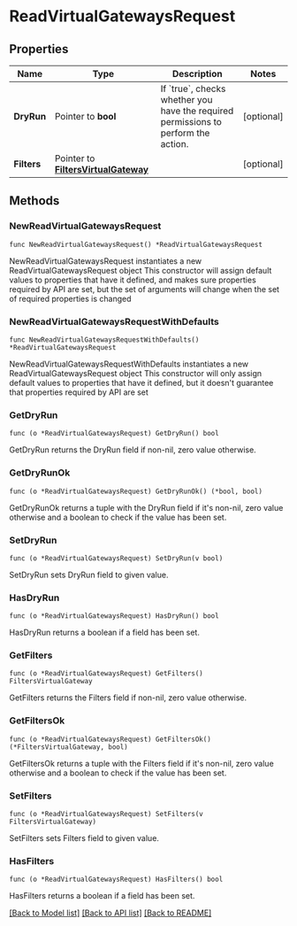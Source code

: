 # ReadVirtualGatewaysRequest

## Properties

Name | Type | Description | Notes
------------ | ------------- | ------------- | -------------
**DryRun** | Pointer to **bool** | If &#x60;true&#x60;, checks whether you have the required permissions to perform the action. | [optional] 
**Filters** | Pointer to [**FiltersVirtualGateway**](FiltersVirtualGateway.md) |  | [optional] 

## Methods

### NewReadVirtualGatewaysRequest

`func NewReadVirtualGatewaysRequest() *ReadVirtualGatewaysRequest`

NewReadVirtualGatewaysRequest instantiates a new ReadVirtualGatewaysRequest object
This constructor will assign default values to properties that have it defined,
and makes sure properties required by API are set, but the set of arguments
will change when the set of required properties is changed

### NewReadVirtualGatewaysRequestWithDefaults

`func NewReadVirtualGatewaysRequestWithDefaults() *ReadVirtualGatewaysRequest`

NewReadVirtualGatewaysRequestWithDefaults instantiates a new ReadVirtualGatewaysRequest object
This constructor will only assign default values to properties that have it defined,
but it doesn't guarantee that properties required by API are set

### GetDryRun

`func (o *ReadVirtualGatewaysRequest) GetDryRun() bool`

GetDryRun returns the DryRun field if non-nil, zero value otherwise.

### GetDryRunOk

`func (o *ReadVirtualGatewaysRequest) GetDryRunOk() (*bool, bool)`

GetDryRunOk returns a tuple with the DryRun field if it's non-nil, zero value otherwise
and a boolean to check if the value has been set.

### SetDryRun

`func (o *ReadVirtualGatewaysRequest) SetDryRun(v bool)`

SetDryRun sets DryRun field to given value.

### HasDryRun

`func (o *ReadVirtualGatewaysRequest) HasDryRun() bool`

HasDryRun returns a boolean if a field has been set.

### GetFilters

`func (o *ReadVirtualGatewaysRequest) GetFilters() FiltersVirtualGateway`

GetFilters returns the Filters field if non-nil, zero value otherwise.

### GetFiltersOk

`func (o *ReadVirtualGatewaysRequest) GetFiltersOk() (*FiltersVirtualGateway, bool)`

GetFiltersOk returns a tuple with the Filters field if it's non-nil, zero value otherwise
and a boolean to check if the value has been set.

### SetFilters

`func (o *ReadVirtualGatewaysRequest) SetFilters(v FiltersVirtualGateway)`

SetFilters sets Filters field to given value.

### HasFilters

`func (o *ReadVirtualGatewaysRequest) HasFilters() bool`

HasFilters returns a boolean if a field has been set.


[[Back to Model list]](../README.md#documentation-for-models) [[Back to API list]](../README.md#documentation-for-api-endpoints) [[Back to README]](../README.md)


